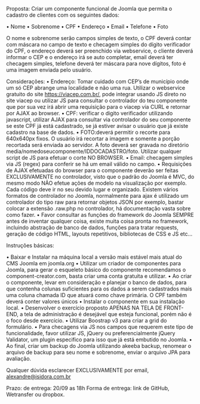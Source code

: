 Proposta: Criar um componente funcional de Joomla que permita o cadastro de clientes com os seguintes dados:

• Nome
• Sobrenome
• CPF
• Endereço
• Email
• Telefone
• Foto

O nome e sobrenome serão campos simples de texto, o CPF deverá contar com máscara no campo de texto e checagem simples do dígito verificador do CPF, o endereço deverá ser preenchido via webservice, o cliente deverá informar o CEP e o endereço irá se auto completar, email deverá ter checagem simples, telefone deverá ter máscara para nove dígitos, foto é uma imagem enviada pelo usuário.

Considerações: 
• Endereço: Tomar cuidado com CEP’s de município onde um só CEP abrange uma localidade e não uma rua.  Utilizar o webservice gratuito do site https://viacep.com.br/, pode integrar usando JS direto no site viacep ou utilizar JS para consultar o controlador do teu componente que por sua vez irá abrir uma requisição para o viacep via CURL e retornar por AJAX ao browser.
• CPF: verificar o digito verificador utilizando javascript, utilizar AJAX para consultar via controlador do seu componente se este CPF já está cadastrado, se já estiver avisar o usuário que já existe cadastro na base de dados.
• FOTO:deverá permitir o recorte para 640x640px fixos. O usuário irá recortar a imagem e somente a porção recortada será enviada ao servidor. A foto deverá ser gravada no diretório media/nomedoseucomponente/IDDOCADASTRO/foto. Utilizar qualquer script de JS para efetuar o corte NO BROWSER.
• Email: checagem simples via JS (regex) para conferir se há um email válido no campo.
• Requisições de AJAX efetuadas do browser para o componente deverão ser feitas EXCLUSIVAMENTE no controlador, visto que o padrão do Joomla é MVC, do mesmo modo NÃO efetue ações de modelo na visualização por exemplo. Cada código deve ir no seu devido lugar e organizado. Existem vários formatos de controlador no Joomla, normalmente para ajax é utilizado um controlador do tipo raw para retornar objetos JSON por exemplo, bastar colocar a extensão .raw.php no controlador, há documentação vasta sobre como fazer.
• Favor consultar as funções do framework do Joomla SEMPRE antes de inventar qualquer coisa, existe muita coisa pronta no framework, incluindo abstração de banco de dados, funções para tratar requests, geração de código HTML, layouts repetitivos, bibliotecas de CSS e JS etc…

Instruções básicas:

• Baixar e Instalar na máquina local a versão mais estável mais atual do CMS Joomla em joomla.org
• Utilizar um criador de componentes para Joomla, para gerar o esqueleto básico do componente recomendamos o component-creator.com, basta criar uma conta gratuita e utilizar.
• Ao criar o componente, levar em consideração e planejar o banco de dados, para que contenha colunas suficientes para os dados a serem cadastrados mais uma coluna chamada ID que atuará como chave primária. O CPF também deverá conter valores únicos
• Instalar o componente em sua instalação local.
• Desenvolver o exercício proposto APENAS NA TELA DE FRONT-END, a tela de administração é desejável que esteja funcional, porém não é o foco desde exercício.
• Utilizar Boostrap v3 para criar a grid do formulário.
• Para checagens via JS nos campos que requerem este tipo de funcionalidade, favor utilizar JS, jQuery ou preferencialmente jQuery Validator, um plugin especifico para isso que já está embutido no Joomla.
• Ao final, criar um backup do Joomla utilizando akeeba backup, renomear o arquivo de backup para seu nome e sobrenome, enviar o arquivo JPA para avaliação.

Qualquer dúvida esclarecer EXCLUSIVAMENTE por email, alexandre@isidora.com.br

Prazo: de entrega: 20/09 as 18h
Forma de entrega: link de GitHub, Wetransfer ou dropbox.
